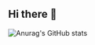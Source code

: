 ## Hi there 👋

![Anurag's GitHub stats](https://github-readme-stats.vercel.app/api?username=yeseul09&show_icons=true&bg_color=00000000)
<!--
**yeseul09/yeseul09** is a ✨ _special_ ✨ repository because its `README.md` (this file) appears on your GitHub profile.

Here are some ideas to get you started:

- 🔭 I’m currently working on ...
- 🌱 I’m currently learning ...
- 👯 I’m looking to collaborate on ...
- 🤔 I’m looking for help with ...
- 💬 Ask me about ...
- 📫 How to reach me: ...
- 😄 Pronouns: ...
- ⚡ Fun fact: ...
-->
